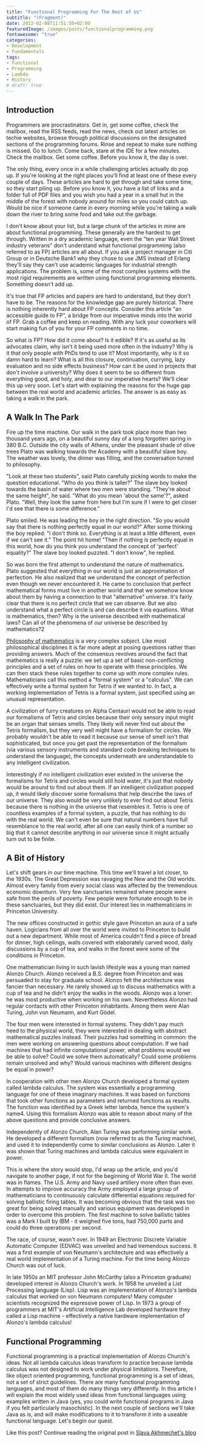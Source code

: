 ```yaml
---
title: "Functional Programming For The Rest of Us"
subtitle: "(Fragment)"
date: 2012-02-08T11:51:50+02:00
featuredImage: /images/posts/functionalprogramming.png
fontawesome: "true"
categories: 
- Development
- Fundamentals
tags:
- Functional
- Programming
- Lambda
- History
# draft: true
---
```

## Introduction

Programmers are procrastinators. Get in, get some coffee, check the mailbox, read the RSS feeds, read the news, check out latest articles on techie websites, browse through political discussions on the designated sections of the programming forums. Rinse and repeat to make sure nothing is missed. Go to lunch. Come back, stare at the IDE for a few minutes. Check the mailbox. Get some coffee. Before you know it, the day is over.

The only thing, every once in a while challenging articles actually do pop up. If you're looking at the right places you'll find at least one of these every couple of days. These articles are hard to get through and take some time, so they start piling up. Before you know it, you have a list of links and a folder full of PDF files and you wish you had a year in a small hut in the middle of the forest with nobody around for miles so you could catch up. Would be nice if someone came in every morning while you're taking a walk down the river to bring some food and take out the garbage.

I don't know about your list, but a large chunk of the articles in mine are about functional programming. These generally are the hardest to get through. Written in a dry academic language, even the "ten year Wall Street industry veterans" don't understand what functional programming (also referred to as FP) articles are all about. If you ask a project manager in Citi Group or in Deutsche Bank1 why they chose to use JMS instead of Erlang they'll say they can't use academic languages for industrial strength applications. The problem is, some of the most complex systems with the most rigid requirements are written using functional programming elements. Something doesn't add up.

It's true that FP articles and papers are hard to understand, but they don't have to be. The reasons for the knowledge gap are purely historical. There is nothing inherently hard about FP concepts. Consider this article "an accessible guide to FP", a bridge from our imperative minds into the world of FP. Grab a coffee and keep on reading. With any luck your coworkers will start making fun of you for your FP comments in no time.

So what is FP? How did it come about? Is it edible? If it's as useful as its advocates claim, why isn't it being used more often in the industry? Why is it that only people with PhDs tend to use it? Most importantly, why is it so damn hard to learn? What is all this closure, continuation, currying, lazy evaluation and no side effects business? How can it be used in projects that don't involve a university? Why does it seem to be so different from everything good, and holy, and dear to our imperative hearts? We'll clear this up very soon. Let's start with explaining the reasons for the huge gap between the real world and academic articles. The answer is as easy as taking a walk in the park.

## A Walk In The Park

Fire up the time machine. Our walk in the park took place more than two thousand years ago, on a beautiful sunny day of a long forgotten spring in 380 B.C. Outside the city walls of Athens, under the pleasant shade of olive trees Plato was walking towards the Academy with a beautiful slave boy. The weather was lovely, the dinner was filling, and the conversation turned to philosophy.

"Look at these two students", said Plato carefully picking words to make the question educational. "Who do you think is taller?" The slave boy looked towards the basin of water where two men were standing. "They're about the same height", he said. "What do you mean 'about the same'?", asked Plato. "Well, they look the same from here but I'm sure if I were to get closer I'd see that there is some difference."

Plato smiled. He was leading the boy in the right direction. "So you would say that there is nothing perfectly equal in our world?" After some thinking the boy replied: "I don't think so. Everything is at least a little different, even if we can't see it." The point hit home! "Then if nothing is perfectly equal in this world, how do you think you understand the concept of 'perfect' equality?" The slave boy looked puzzled. "I don't know", he replied.

So was born the first attempt to understand the nature of mathematics. Plato suggested that everything in our world is just an approximation of perfection. He also realized that we understand the concept of perfection even though we never encountered it. He came to conclusion that perfect mathematical forms must live in another world and that we somehow know about them by having a connection to that "alternative" universe. It's fairly clear that there is no perfect circle that we can observe. But we also understand what a perfect circle is and can describe it via equations. What is mathematics, then? Why is the universe described with mathematical laws? Can all of the phenomena of our universe be described by mathematics?2

[Philosophy of mathematics](http://en.wikipedia.org/wiki/Philosophy_of_mathematics) is a very complex subject. Like most philosophical disciplines it is far more adept at posing questions rather than providing answers. Much of the consensus revolves around the fact that mathematics is really a puzzle: we set up a set of basic non-conflicting principles and a set of rules on how to operate with these principles. We can then stack these rules together to come up with more complex rules. Mathematicians call this method a "formal system" or a "calculus". We can effectively write a formal system for Tetris if we wanted to. In fact, a working implementation of Tetris is a formal system, just specified using an unusual representation.

A civilization of furry creatures on Alpha Centauri would not be able to read our formalisms of Tetris and circles because their only sensory input might be an organ that senses smells. They likely will never find out about the Tetris formalism, but they very well might have a formalism for circles. We probably wouldn't be able to read it because our sense of smell isn't that sophisticated, but once you get past the representation of the formalism (via various sensory instruments and standard code breaking techniques to understand the language), the concepts underneath are understandable to any intelligent civilization.

Interestingly if no intelligent civilization ever existed in the universe the formalisms for Tetris and circles would still hold water, it's just that nobody would be around to find out about them. If an intelligent civilization popped up, it would likely discover some formalisms that help describe the laws of our universe. They also would be very unlikely to ever find out about Tetris because there is nothing in the universe that resembles it. Tetris is one of countless examples of a formal system, a puzzle, that has nothing to do with the real world. We can't even be sure that natural numbers have full resemblance to the real world, after all one can easily think of a number so big that it cannot describe anything in our universe since it might actually turn out to be finite.

## A Bit of History

Let's shift gears in our time machine. This time we'll travel a lot closer, to the 1930s. The Great Depression was ravaging the New and the Old worlds. Almost every family from every social class was affected by the tremendous economic downturn. Very few sanctuaries remained where people were safe from the perils of poverty. Few people were fortunate enough to be in these sanctuaries, but they did exist. Our interest lies in mathematicians in Princeton University.

The new offices constructed in gothic style gave Princeton an aura of a safe haven. Logicians from all over the world were invited to Princeton to build out a new department. While most of America couldn't find a piece of bread for dinner, high ceilings, walls covered with elaborately carved wood, daily discussions by a cup of tea, and walks in the forest were some of the conditions in Princeton.

One mathematician living in such lavish lifestyle was a young man named Alonzo Church. Alonzo received a B.S. degree from Princeton and was persuaded to stay for graduate school. Alonzo felt the architecture was fancier than necessary. He rarely showed up to discuss mathematics with a cup of tea and he didn't enjoy the walks in the woods. Alonzo was a loner: he was most productive when working on his own. Nevertheless Alonzo had regular contacts with other Princeton inhabitants. Among them were Alan Turing, John von Neumann, and Kurt Gödel.

The four men were interested in formal systems. They didn't pay much heed to the physical world, they were interested in dealing with abstract mathematical puzzles instead. Their puzzles had something in common: the men were working on answering questions about computation. If we had machines that had infinite computational power, what problems would we be able to solve? Could we solve them automatically? Could some problems remain unsolved and why? Would various machines with different designs be equal in power?

In cooperation with other men Alonzo Church developed a formal system called lambda calculus. The system was essentially a programming language for one of these imaginary machines. It was based on functions that took other functions as parameters and returned functions as results. The function was identified by a Greek letter lambda, hence the system's name4. Using this formalism Alonzo was able to reason about many of the above questions and provide conclusive answers.

Independently of Alonzo Church, Alan Turing was performing similar work. He developed a different formalism (now referred to as the Turing machine), and used it to independently come to similar conclusions as Alonzo. Later it was shown that Turing machines and lambda calculus were equivalent in power.

This is where the story would stop, I'd wrap up the article, and you'd navigate to another page, if not for the beginning of World War II. The world was in flames. The U.S. Army and Navy used artillery more often than ever. In attempts to improve accuracy the Army employed a large group of mathematicians to continuously calculate differential equations required for solving ballistic firing tables. It was becoming obvious that the task was too great for being solved manually and various equipment was developed in order to overcome this problem. The first machine to solve ballistic tables was a Mark I built by IBM - it weighed five tons, had 750,000 parts and could do three operations per second.

The race, of course, wasn't over. In 1949 an Electronic Discrete Variable Automatic Computer (EDVAC) was unveiled and had tremendous success. It was a first example of von Neumann's architecture and was effectively a real world implementation of a Turing machine. For the time being Alonzo Church was out of luck.

In late 1950s an MIT professor John McCarthy (also a Princeton graduate) developed interest in Alonzo Church's work. In 1958 he unveiled a List Processing language (Lisp). Lisp was an implementation of Alonzo's lambda calculus that worked on von Neumann computers! Many computer scientists recognized the expressive power of Lisp. In 1973 a group of programmers at MIT's Artificial Intelligence Lab developed hardware they called a Lisp machine - effectively a native hardware implementation of Alonzo's lambda calculus!

## Functional Programming

Functional programming is a practical implementation of Alonzo Church's ideas. Not all lambda calculus ideas transform to practice because lambda calculus was not designed to work under physical limitations. Therefore, like object oriented programming, functional programming is a set of ideas, not a set of strict guidelines. There are many functional programming languages, and most of them do many things very differently. In this article I will explain the most widely used ideas from functional languages using examples written in Java (yes, you could write functional programs in Java if you felt particularly masochistic). In the next couple of sections we'll take Java as is, and will make modifications to it to transform it into a useable functional language. Let's begin our quest.

Like this post? Continue reading the original post in [Slava Akhmechet's blog](http://www.defmacro.org/2006/06/19/fp.html)
